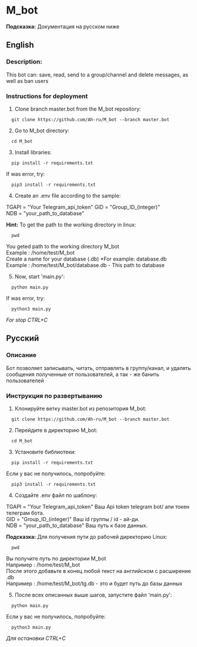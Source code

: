 # M_bot

**Подсказка:** Документация на русском ниже 

## English

### Description:
This bot can: save, read, send to a group/channel and delete messages, as well as ban users

### Instructions for deployment
1. Clone branch master.bot  from the M_bot repository:

  ```
    git clone https://github.com/Ah-ru/M_bot --branch master.bot
  ```

  2. Go to M_bot directory:

  ```
    cd M_bot
  ```

  3. Install libraries:

  ```
    pip install -r requirements.txt
  ```

  If was error, try:

  ```
    pip3 install -r requirements.txt
  ```

  4. Create an .env file according to the sample:
    
  TGAPI = "Your Telegram_api_token" 
  GID = "Group_ID_(integer)"       
  NDB = "your_path_to_database"    


  **Hint:** To get the path to the working directory in linux:

  ```
    pwd
  ```
  You geted path to the working directory M_bot\
  Example : /home/test/M_bot\
  Create a name for your database (.db)  *For example: database.db\
  Example : /home/test/M_bot/database.db - This path to database

  5. Now, start 'main.py':

  ```
    python main.py
  ```

  If was error, try:

  ```
    python3 main.py
  ```
  *For stop CTRL+C*

## Русский

### Описание 
Бот позволяет записывать, читать, отправлять в группу/канал, и удалять сообщения полученные от пользователей, а так - же банить пользователей


### Инструкция по развертыванию
  1. Клонируйте ветку master.bot из репозитория M_bot:

  ```
    git clone https://github.com/Ah-ru/M_bot --branch master.bot
  ```

  2. Перейдите в директорию M_bot:

  ```
    cd M_bot
  ```

  3. Установите библиотеки:

  ```
    pip install -r requirements.txt
  ```

  Если у вас не получилось, попробуйте:

  ```
    pip3 install -r requirements.txt
  ```

  4. Создайте .env файл по шаблону:
    
  TGAPI = "Your Telegram_api_token" Ваш Api token telegram bot/ апи токен телеграм бота.\
  GID = "Group_ID_(integer)"        Ваш id группы / id - ай-ди.\
  NDB = "your_path_to_database"     Ваш путь к базе данных.


  **Подсказка:** Для получения пути до рабочей директорию Linux:

  ```
    pwd
  ```
  Вы получите путь по директории M_bot\
  Например : /home/test/M_bot\
  После этого добавьте в конец любой текст на английском с расширение .db\
  Например : /home/test/M_bot/tg.db - это и будет путь до базы данных

  5. После всех описанных выше шагов, запустите файл 'main.py':

  ```
    python main.py
  ```

  Если у вас не получилось, попробуйте:

  ```
    python3 main.py
  ```
  *Для остановки CTRL+C*
    
